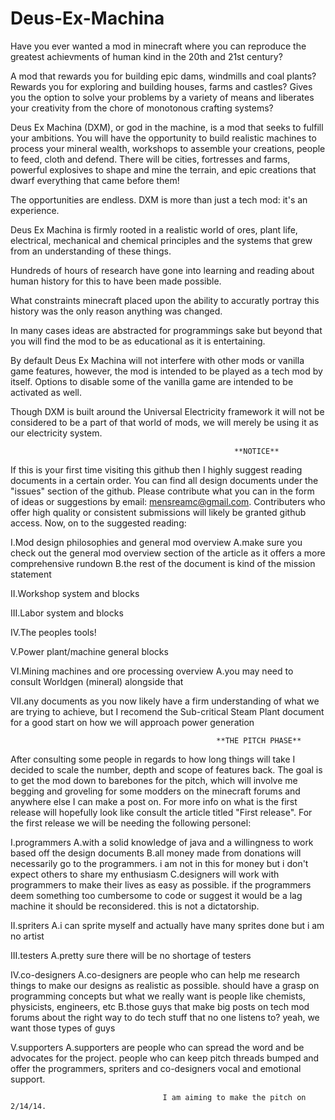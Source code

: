 Deus-Ex-Machina
===============

Have you ever wanted a mod in minecraft where you can reproduce the greatest achievments of human kind in the 20th and 21st century? 

A mod that rewards you for building epic dams, windmills and coal plants?
Rewards you for exploring and building houses, farms and castles?
Gives you the option to solve your problems by a variety of means and liberates your creativity from
the chore of monotonous crafting systems?

Deus Ex Machina (DXM), or god in the machine, is a mod that seeks to fulfill your ambitions.
You will have the opportunity to build realistic machines to process your mineral wealth,
workshops to assemble your creations, people to feed, cloth and defend.
There will be cities, fortresses and farms, powerful explosives to shape and mine the terrain,
and epic creations that dwarf everything that came before them!

The opportunities are endless. DXM is more than just a tech mod: it's an experience.

Deus Ex Machina is firmly rooted in a realistic world of ores, plant life, electrical, 
mechanical and chemical principles and the systems that grew from an understanding of these things.

Hundreds of hours of research have gone into learning and reading about human history for this to have been 
made possible.

What constraints minecraft placed upon the ability to accuratly portray this history was the only reason 
anything was changed.

In many cases ideas are abstracted for programmings sake but beyond that you will find the mod to be as
educational as it is entertaining.

By default Deus Ex Machina will not interfere with other mods or vanilla game features, however, the mod is intended
to be played as a tech mod by itself. Options to disable some of the vanilla game are intended to be activated as well.

Though DXM is built around the Universal Electricity framework it will not be considered to be a part of that world of mods, we will merely be using it as our electricity system.

                                                      **NOTICE**
                                              
If this is your first time visiting this github then I highly suggest reading documents in a certain order. You can find all design documents under the "issues" section of the github. Please contribute what you can in the form of ideas or suggestions by email: mensreamc@gmail.com. Contributers who offer high quality or consistent submissions will likely be granted github access. Now, on to the suggested reading:

I.Mod design philosophies and general mod overview
A.make sure you check out the general mod overview section of the article as it offers a more comprehensive rundown
B.the rest of the document is kind of the mission statement 

II.Workshop system and blocks

III.Labor system and blocks

IV.The peoples tools!

V.Power plant/machine general blocks

VI.Mining machines and ore processing overview
A.you may need to consult Worldgen (mineral) alongside that

VII.any documents as you now likely have a firm understanding of what we are trying to achieve, but I recomend the Sub-critical Steam Plant document for a good start on how we will approach power generation

                                                  **THE PITCH PHASE**
                                                    
After consulting some people in regards to how long things will take I decided to scale the number, depth and scope of features back. The goal is to get the mod down to barebones for the pitch, which will involve me begging and groveling for some modders on the minecraft forums and anywhere else I can make a post on. For more info on what is the first release will hopefully look like consult the article titled "First release". For the first release we will be needing the following personel:

I.programmers
A.with a solid knowledge of java and a willingness to work based off the design documents
B.all money made from donations will necessarily go to the programmers. i am not in this for money but i don't expect others to share my enthusiasm
C.designers will work with programmers to make their lives as easy as possible. if the programmers deem something too cumbersome to code or suggest it would be a lag machine it should be reconsidered. this is not a dictatorship.

II.spriters
A.i can sprite myself and actually have many sprites done but i am no artist

III.testers
A.pretty sure there will be no shortage of testers

IV.co-designers
A.co-designers are people who can help me research things to make our designs as realistic as possible. should have a grasp on programming concepts but what we really want is people like chemists, physicists, engineers, etc
B.those guys that make big posts on tech mod forums about the right way to do tech stuff that no one listens to? yeah, we want those types of guys

V.supporters
A.supporters are people who can spread the word and be advocates for the project. people who can keep pitch threads bumped and offer the programmers, spriters and co-designers vocal and emotional support.


                                      I am aiming to make the pitch on 2/14/14.
                                                    
        



